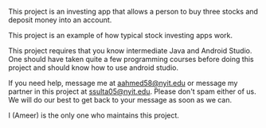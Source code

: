 This project is an investing app that allows a person to buy three stocks and deposit money into an account.

This project is an example of how typical stock investing apps work.

This project requires that you know intermediate Java and Android Studio. One should have taken quite a few programming courses before doing this project and should know how to use android studio.

If you need help, message me at aahmed58@nyit.edu or message my partner in this project at ssulta05@nyit.edu. Please don't spam either of us. We will do our best to get back to your message as soon as we can.

I (Ameer) is the only one who maintains this project.

